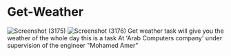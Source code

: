 # Get-Weather
![Screenshot (3175)](https://user-images.githubusercontent.com/79559477/188512174-b604cdc1-39ca-402c-9c0e-99e714ee6def.png)
![Screenshot (3176)](https://user-images.githubusercontent.com/79559477/188512181-19b97414-da72-4115-befd-6f1ccc207a5c.png)
Get weather task will give you the weather of the whole day
this is a task At 'Arab Computers company' under supervision of the engineer "Mohamed Amer"
